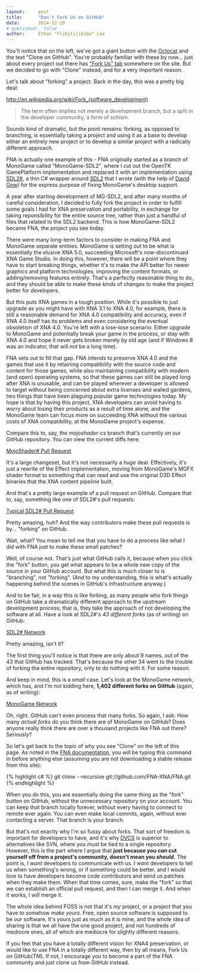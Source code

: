 ```yaml
---
layout:     post
title:      "Don't Fork Us on GitHub"
date:       2014-12-29
# published:  false
author:     Ethan "flibitijibibo" Lee
---
```


You'll notice that on the left, we've got a giant button with the <a href="https://octodex.github.com/">Octocat</a> and the text "Clone on GitHub". You're probably familiar with these by now... just about every project out there has <a href="https://github.com/blog/273-github-ribbons">"Fork Us" tab</a> somewhere on the site. But we decided to go with "Clone" instead, and for a very important reason.

Let's talk about "forking" a project. Back in the day, this was a pretty big deal:

<a href="http://en.wikipedia.org/wiki/Fork_%28software_development%29">http://en.wikipedia.org/wiki/Fork_(software_development)</a>

>The term often implies not merely a development branch, but a split in the developer community, a form of schism.

Sounds kind of dramatic, but the point remains: forking, as opposed to branching, is essentially taking a project and using it as a base to develop either an entirely new project or to develop a similar project with a radically different approach.

FNA is actually one example of this - FNA originally started as a branch of MonoGame called "MonoGame-SDL2", where I cut out the OpenTK GamePlatform implementation and replaced it with an implementation using <a href="https://github.com/flibitijibibo/SDL2-CS">SDL2#</a>, a thin C# wrapper around <a href="http://www.libsdl.org/">SDL2</a> that I wrote (with the help of <a href="http://davidgow.net/">David Gow</a>) for the express purpose of fixing MonoGame's desktop support.

A year after starting development of MG-SDL2, and after many months of careful consideration, I decided to fully fork the project in order to fulfill some goals I had for XNA preservation and portability, in exchange for taking reponsibility for the entire source tree, rather than just a handful of files that related to the SDL2 backend. This is how MonoGame-SDL2 became FNA, the project you see today.

There were many long-term factors to consider in making FNA and MonoGame separate entities. MonoGame is setting out to be what is essentially the elusive XNA 5.0, succeeding Microsoft's now-discontinued XNA Game Studio. In doing this, however, there will be a point where they have to start breaking things, whether it's to make the API better for newer graphics and platform technologies, improving the content formats, or adding/removing features entirely. That's a perfectly reasonable thing to do, and they should be able to make these kinds of changes to make the project better for developers.

But this puts XNA games in a tough position. While it's possible to just upgrade as you might have with XNA 3.1 to XNA 4.0, for example, there is still a reasonable demand for XNA 4.0 compatibility and accuracy, even if XNA 4.0 itself has its problems and even considering the eventual obsoletion of XNA 4.0. You're left with a lose-lose scenario: Either upgrade to MonoGame and potentially break your game in the process, or stay with XNA 4.0 and hope it never gets broken merely by old age (and if Windows 8 was an indicator, that will *not* be a long time).

FNA sets out to fill that gap. FNA intends to preserve XNA 4.0 and the games that use it by retaining compatibility with the source code and content for those games, while also maintaining compatibility with modern (and open) operating systems, so that these games can still be played long after XNA is unusable, and can be played wherever a developer is allowed to target without being concerned about extra licenses and walled gardens, two things that have been plaguing popular game technologies today. My hope is that by having this project, XNA developers can avoid having to worry about losing their products as a result of time alone, and the MonoGame team can focus more on succeeding XNA without the various costs of XNA compatibility, at the MonoGame project's expense.

Compare this to, say, the *mojoshader-cs* branch that's currently on our GitHub repository. You can view the current diffs here:

<a href="https://github.com/flibitijibibo/FNA/pull/269">MojoShader# Pull Request</a>

It's a large changeset, but it's not necessarily a *huge* deal. Effectively, it's just a rewrite of the Effect implementation, moving from MonoGame's MGFX shader format to something that can read and use the original D3D Effect binaries that the XNA content pipeline built.

And that's a pretty large example of a pull request on GitHub. Compare that to, say, something like one of SDL2#'s pull requests:

<a href="https://github.com/flibitijibibo/SDL2-CS/pull/79/files">Typical SDL2# Pull Request</a>

Pretty amazing, huh? And the way contributors make these pull requests is by... "forking" on GitHub.

Wait, what? You mean to tell me that you have to do a process like what I did with FNA just to make these small patches?

Well, of course not. That's just what GitHub calls it, because when you click the "fork" button, you get what appears to be a whole new copy of the source in your GitHub account. But what this is much closer to is "branching", not "forking". (And to my understanding, this is what's actually happening behind the scenes in GitHub's infrastructure anyway.)

And to be fair, in a way this *is* like forking, as many people who fork things on GitHub take a dramatically different approach to the upstream development process; that is, they take the approach of not developing the software at all. Have a look at SDL2#'s *43 different forks* (as of writing) on GitHub:

<a href="https://github.com/flibitijibibo/SDL2-CS/network">SDL2# Network</a>

Pretty amazing, isn't it?

The first thing you'll notice is that there are only about 9 names, out of the 43 that GitHub has tracked. That's because the other 34 went to the trouble of forking the entire repository, only to do nothing with it. For some reason.

And keep in mind, this is a *small* case. Let's look at the MonoGame network, which has, and I'm not kidding here, **1,402 different forks on GitHub** (again, as of writing):

<a href="https://github.com/mono/MonoGame/network">MonoGame Network</a>

Oh, right. GitHub can't even process that many forks. So again, I ask: How many *actual forks* do you think there are of MonoGame on GitHub? Does anyone really think there are over a thousand projects like FNA out there? Seriously?

So let's get back to the topic of why you see "Clone" on the left of this page. As noted in the <a href="https://github.com/flibitijibibo/FNA/wiki">FNA documentation</a>, you will be typing this command in before anything else (assuming you are not downloading a stable release from this site):

{% highlight c# %}
git clone --recursive git://github.com/FNA-XNA/FNA.git
{% endhighlight %}

When you do this, you are essentially doing the same thing as the "fork" button on GitHub, without the unnecessary repository on your account. You can keep that branch locally forever, without every having to connect to remote ever again. You can even make local commits, again, without ever contacting a server. That branch is your branch.

But that's not exactly why I'm so fussy about forks. That sort of freedom is important for developers to have, and it's why <a href="http://en.wikipedia.org/wiki/Distributed_revision_control">DVCS</a> is superior to alternatives like SVN, where you *must* be tied to a single repository. However, this is the part where I argue that **just because you *can* cut yourself off from a project's community, doesn't mean you *should*.** The point is, I *want* developers to communicate with us. I *want* developers to tell us when something's wrong, or if something could be better, and I would *love* to have developers become code contributors and send us patches when they make them. When that time comes, sure, make the "fork" so that we can establish an official pull request, and then I can merge it. And when it works, I *will* merge it.

The whole idea behind FOSS is not that it's *my* project, or a project that you have to somehow *make yours*. Free, open source software is supposed to be *our* software. It's yours just as much as it is mine, and the whole idea of sharing is that we all have the one good project, and not hundreds of mediocre ones, all of which are mediocre for slightly different reasons.

If you feel that you have a totally different vision for XNA4 preservation, or would like to use FNA in a totally different way, then by all means, Fork Us on GitHub(TM). If not, I encourage you to become a part of the FNA community and just clone us from GitHub instead.
